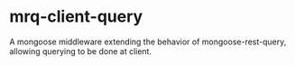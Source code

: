 # mrq-client-query
A mongoose middleware extending the behavior of mongoose-rest-query, allowing querying to be done at client.
